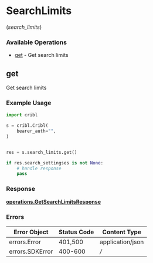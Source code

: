 # SearchLimits
(*search_limits*)

### Available Operations

* [get](#get) - Get search limits

## get

Get search limits

### Example Usage

```python
import cribl

s = cribl.Cribl(
    bearer_auth="",
)


res = s.search_limits.get()

if res.search_settingses is not None:
    # handle response
    pass
```


### Response

**[operations.GetSearchLimitsResponse](../../models/operations/getsearchlimitsresponse.md)**
### Errors

| Error Object     | Status Code      | Content Type     |
| ---------------- | ---------------- | ---------------- |
| errors.Error     | 401,500          | application/json |
| errors.SDKError  | 400-600          | */*              |
